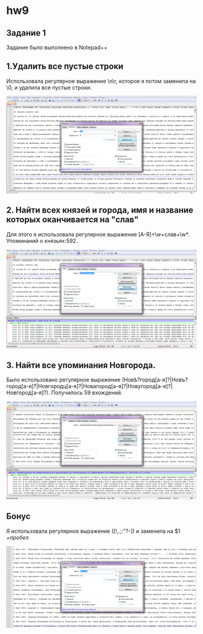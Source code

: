 # hw9
## Задание 1

Задание было выполнено в Notepad++

## 1.Удалить все пустые строки

Использовала регулярное выражение \n\r, которое я потом заменила на \0, и удалила все пустые строки.

![](https://raw.githubusercontent.com/donaradavtyan/hw9/master/шаг_1.png)

## 2. Найти всех князей и города, имя и название которых оканчивается на "слав"

Для этого я использовала регулярное выражение [А-Я]+\w+слав+\w*. Упоминаний о князьях:592.

![](https://raw.githubusercontent.com/donaradavtyan/hw9/master/шаг_2.png)

## 3. Найти все упоминания Новгорода.

Было использовано регулярное выражение (Новѣ?город[а-я]?|Новъ?город[а-я]?|Новгородц[а-я]?|Новагород[а-я]?|Новугород[а-я]?|Новгород[а-я]?). Получилось 59 вхождений.

![](https://raw.githubusercontent.com/donaradavtyan/hw9/master/шаг_3.png)

## Бонус

Я использовала регулярное выражение ([!,.;:"?-]) и заменила на $1 _+пробел_

![](https://raw.githubusercontent.com/donaradavtyan/hw9/master/_бонус.png)
